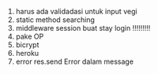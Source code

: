 1. harus ada validadasi untuk input vegi
2. static method searching
3. middleware session buat stay login !!!!!!!!!
4. pake OP
5. bicrypt
6. heroku
7. error res.send Error dalam message
